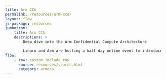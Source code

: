 ```yaml
---
title: Arm CCA
permalink: /resources/arm-cca/
layout: flow
js-package: resources
jumbotron:
    title: Arm CCA
    descriptions: >
        Deep dive into the Arm Confidential Compute Architecture

        Linaro and Arm are hosting a half-day online event to introduce the Arm Confidential Compute Architecture to developers in the open source community. This will be the first opportunity for developers to familiarize themselves with the hardware and software architectures and the resources available to enable OSS software development and upstreaming.
flow:
    - row: custom_include_row
      source: resources/search.html
      category: armcca
---
```

